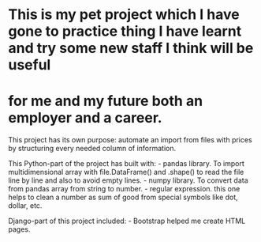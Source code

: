# This is my pet project which I have gone to practice thing I have learnt and try some new staff I think will be useful
# for me and my future both an employer and a career. 

This project has its own purpose: automate an import from files with prices by structuring every needed column of
information. 

This Python-part of the project has built with:
    - pandas library. To import multidimensional array with file.DataFrame() and .shape() to read the file line by line
    and also to avoid empty lines. 
    - numpy library. To convert data from pandas array from string to number.
    - regular expression. this one helps to clean a number as sum of good from special symbols like dot, dollar, etc.
    
    
Django-part of this project included:
    - Bootstrap helped me create HTML pages.
        
 

